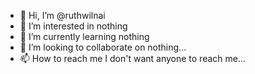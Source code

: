 - 👋 Hi, I’m @ruthwilnai
- 👀 I’m interested in nothing
- 🌱 I’m currently learning nothing
- 💞️ I’m looking to collaborate on nothing...
- 📫 How to reach me I don't want anyone to reach me...

<!---
ruthwilnai/ruthwilnai is a ✨ special ✨ repository because its `README.md` (this file) appears on your GitHub profile.
You can click the Preview link to take a look at your changes.
--->
